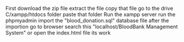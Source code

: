 First download the zip file
extract the file 
copy that file 
go to the drive C/xampp/htdocs folder
paste that folder
Run the xampp server
run the phpmyadmin
import the "blood_donation.sql" database file
after the importion
go to browser search this "localhost/BloodBank Management System" or open the index.html file its work

